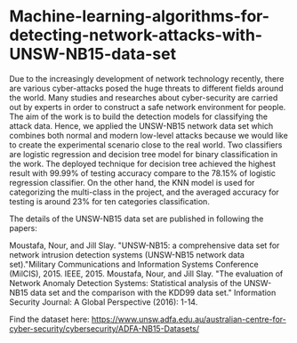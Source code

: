 # Machine-learning-algorithms-for-detecting-network-attacks-with-UNSW-NB15-data-set
 Due to the increasingly development of network technology recently, there are various cyber-attacks posed the huge threats to different fields around the world. Many studies and researches about cyber-security are carried out by experts in order to construct a safe network environment for people. The aim of the work is to build the detection models for classifying the attack data. Hence, we applied the UNSW-NB15 network data set which combines both normal and modern low-level attacks because we would like to create the experimental scenario close to the real world. Two classifiers are logistic regression and decision tree model for binary classification in the work. The deployed technique for decision tree achieved the highest result with 99.99% of testing accuracy compare to the 78.15% of logistic regression classifier. On the other hand, the KNN model is used for categorizing the multi-class in the project, and the averaged accuracy for testing is around 23% for ten categories classification.
 
The details of the UNSW-NB15 data set are published in following the papers:

Moustafa, Nour, and Jill Slay. "UNSW-NB15: a comprehensive data set for network intrusion detection systems (UNSW-NB15 network data set)."Military Communications and Information Systems Conference (MilCIS), 2015. IEEE, 2015.
Moustafa, Nour, and Jill Slay. "The evaluation of Network Anomaly Detection Systems: Statistical analysis of the UNSW-NB15 data set and the comparison with the KDD99 data set." Information Security Journal: A Global Perspective (2016): 1-14.
 
 Find the dataset here: https://www.unsw.adfa.edu.au/australian-centre-for-cyber-security/cybersecurity/ADFA-NB15-Datasets/
